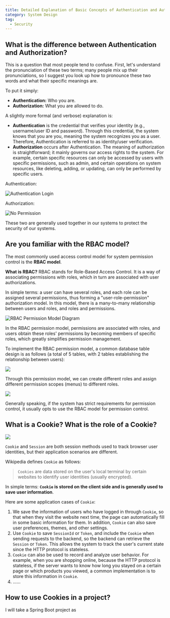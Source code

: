 ```yaml
---
title: Detailed Explanation of Basic Concepts of Authentication and Authorization
category: System Design
tag:
  - Security
---
```


## What is the difference between Authentication and Authorization?

This is a question that most people tend to confuse. First, let's understand the pronunciation of these two terms; many people mix up their pronunciations, so I suggest you look up how to pronounce these two words and what their specific meanings are.

To put it simply:

- **Authentication:** Who you are.
- **Authorization:** What you are allowed to do.

A slightly more formal (and verbose) explanation is:

- **Authentication** is the credential that verifies your identity (e.g., username/user ID and password). Through this credential, the system knows that you are you, meaning the system recognizes you as a user. Therefore, Authentication is referred to as identity/user verification.
- **Authorization** occurs after Authentication. The meaning of authorization is straightforward; it mainly governs our access rights to the system. For example, certain specific resources can only be accessed by users with specific permissions, such as admin, and certain operations on system resources, like deleting, adding, or updating, can only be performed by specific users.

Authentication:

![Authentication Login](https://oss.javaguide.cn/github/javaguide/system-design/security/authentication-login.png)

Authorization:

![No Permission](https://oss.javaguide.cn/github/javaguide/system-design/security/20210604161032412.png)

These two are generally used together in our systems to protect the security of our systems.

## Are you familiar with the RBAC model?

The most commonly used access control model for system permission control is the **RBAC model**.

**What is RBAC?** RBAC stands for Role-Based Access Control. It is a way of associating permissions with roles, which in turn are associated with user authorizations.

In simple terms: a user can have several roles, and each role can be assigned several permissions, thus forming a "user-role-permission" authorization model. In this model, there is a many-to-many relationship between users and roles, and roles and permissions.

![RBAC Permission Model Diagram](https://oss.javaguide.cn/github/javaguide/system-design/security/design-of-authority-system/rbac.png)

In the RBAC permission model, permissions are associated with roles, and users obtain these roles' permissions by becoming members of specific roles, which greatly simplifies permission management.

To implement the RBAC permission model, a common database table design is as follows (a total of 5 tables, with 2 tables establishing the relationship between users):

![](https://oss.javaguide.cn/2020-11/%E6%95%B0%E6%8D%AE%E5%BA%93%E8%AE%BE%E8%AE%A1-%E6%9D%83%E9%99%90.png)

Through this permission model, we can create different roles and assign different permission scopes (menus) to different roles.

![](https://oss.javaguide.cn/github/javaguide/books%E6%9D%83%E9%99%90%E7%AE%A1%E7%90%86%E6%A8%A1%E5%9D%97.png)

Generally speaking, if the system has strict requirements for permission control, it usually opts to use the RBAC model for permission control.

## What is a Cookie? What is the role of a Cookie?

![](https://oss.javaguide.cn/github/javaguide/system-design/security/cookie-sessionId.png)

`Cookie` and `Session` are both session methods used to track browser user identities, but their application scenarios are different.

Wikipedia defines `Cookie` as follows:

> `Cookies` are data stored on the user's local terminal by certain websites to identify user identities (usually encrypted).

In simple terms: **`Cookie` is stored on the client side and is generally used to save user information**.

Here are some application cases of `Cookie`:

1. We save the information of users who have logged in through `Cookie`, so that when they visit the website next time, the page can automatically fill in some basic information for them. In addition, `Cookie` can also save user preferences, themes, and other settings.
1. Use `Cookie` to save `SessionId` or `Token`, and include the `Cookie` when sending requests to the backend, so the backend can retrieve the `Session` or `Token`. This allows the system to track the user's current state since the HTTP protocol is stateless.
1. `Cookie` can also be used to record and analyze user behavior. For example, when you are shopping online, because the HTTP protocol is stateless, if the server wants to know how long you stayed on a certain page or which products you viewed, a common implementation is to store this information in `Cookie`.
1. ……

## How to use Cookies in a project?

I will take a Spring Boot project as
